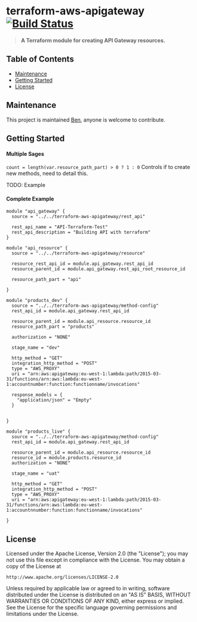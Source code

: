 # terraform-aws-apigateway [![Build Status](https://github.com/barundel/terraform-aws-apigateway/workflows/build/badge.svg)](https://github.com/barundel/terraform-aws-apigateway/actions)

> **A Terraform module for creating API Gateway resources.**

## Table of Contents

- [Maintenance](#maintenance)
- [Getting Started](#getting-started)
- [License](#license)

## Maintenance

This project is maintained [Ben](https://github.com/barundel), anyone is welcome to contribute. 

## Getting Started

#### Multiple Sages
`count = length(var.resource_path_part) > 0 ? 1 : 0` Controls if to create new methods, need to detail this.

TODO: Example 

#### Complete Example

````
module "api_gateway" {
  source = "../../terraform-aws-apigateway/rest_api"

  rest_api_name = "API-Terraform-Test"
  rest_api_description = "Building API with terraform"
}

module "api_resource" {
  source = "../../terraform-aws-apigateway/resource"

  resource_rest_api_id = module.api_gateway.rest_api_id
  resource_parent_id = module.api_gateway.rest_api_root_resource_id

  resource_path_part = "api"

}

module "products_dev" {
  source = "../../terraform-aws-apigateway/method-config"
  rest_api_id = module.api_gateway.rest_api_id

  resource_parent_id = module.api_resource.resource_id
  resource_path_part = "products"

  authorization = "NONE"

  stage_name = "dev"

  http_method = "GET"
  integration_http_method = "POST"
  type = "AWS_PROXY"
  uri = "arn:aws:apigateway:eu-west-1:lambda:path/2015-03-31/functions/arn:aws:lambda:eu-west-1:accountnumber:function:functionname/invocations"

  response_models = {
    "application/json" = "Empty"
  }


}

module "products_live" {
  source = "../../terraform-aws-apigateway/method-config"
  rest_api_id = module.api_gateway.rest_api_id

  resource_parent_id = module.api_resource.resource_id
  resource_id = module.products.resource_id
  authorization = "NONE"

  stage_name = "uat"

  http_method = "GET"
  integration_http_method = "POST"
  type = "AWS_PROXY"
  uri = "arn:aws:apigateway:eu-west-1:lambda:path/2015-03-31/functions/arn:aws:lambda:eu-west-1:accountnnumber:function:functionname/invocations"

}
````

<!--- BEGIN_TF_DOCS --->
<!--- END_TF_DOCS --->

## License

Licensed under the Apache License, Version 2.0 (the "License");
you may not use this file except in compliance with the License.
You may obtain a copy of the License at

    http://www.apache.org/licenses/LICENSE-2.0

Unless required by applicable law or agreed to in writing, software
distributed under the License is distributed on an "AS IS" BASIS,
WITHOUT WARRANTIES OR CONDITIONS OF ANY KIND, either express or implied.
See the License for the specific language governing permissions and
limitations under the License.